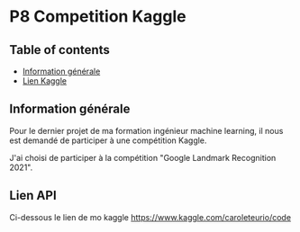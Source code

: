 # P8 Competition Kaggle

## Table of contents
* [Information générale](#general-info)
* [Lien  Kaggle](#api)

## <span id="general-info">Information générale</span>
Pour le dernier projet de ma formation ingénieur machine learning, il nous est demandé de participer à une compétition Kaggle.

J'ai choisi de participer à la compétition "Google Landmark Recognition 2021".

## <span id="api">Lien API</span>
Ci-dessous le lien de mo kaggle
https://www.kaggle.com/caroleteurio/code

